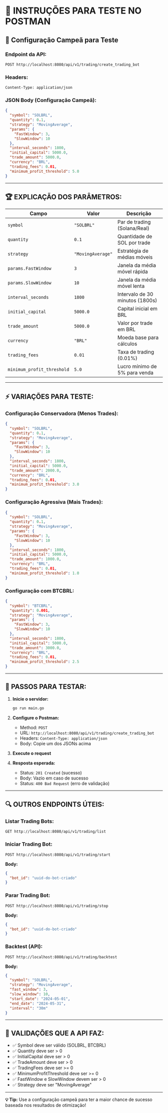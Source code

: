 # 📮 INSTRUÇÕES PARA TESTE NO POSTMAN

## 🎯 **Configuração Campeã para Teste**

### **Endpoint da API:**
```
POST http://localhost:8080/api/v1/trading/create_trading_bot
```

### **Headers:**
```
Content-Type: application/json
```

### **JSON Body (Configuração Campeã):**
```json
{
  "symbol": "SOLBRL",
  "quantity": 0.1,
  "strategy": "MovingAverage",
  "params": {
    "FastWindow": 3,
    "SlowWindow": 10
  },
  "interval_seconds": 1800,
  "initial_capital": 5000.0,
  "trade_amount": 5000.0,
  "currency": "BRL",
  "trading_fees": 0.01,
  "minimum_profit_threshold": 5.0
}
```

---

## 🏆 **EXPLICAÇÃO DOS PARÂMETROS:**

| Campo | Valor | Descrição |
|-------|-------|-----------|
| `symbol` | `"SOLBRL"` | Par de trading (Solana/Real) |
| `quantity` | `0.1` | Quantidade de SOL por trade |
| `strategy` | `"MovingAverage"` | Estratégia de médias móveis |
| `params.FastWindow` | `3` | Janela da média móvel rápida |
| `params.SlowWindow` | `10` | Janela da média móvel lenta |
| `interval_seconds` | `1800` | Intervalo de 30 minutos (1800s) |
| `initial_capital` | `5000.0` | Capital inicial em BRL |
| `trade_amount` | `5000.0` | Valor por trade em BRL |
| `currency` | `"BRL"` | Moeda base para cálculos |
| `trading_fees` | `0.01` | Taxa de trading (0.01%) |
| `minimum_profit_threshold` | `5.0` | Lucro mínimo de 5% para venda |

---

## ⚡ **VARIAÇÕES PARA TESTE:**

### **Configuração Conservadora (Menos Trades):**
```json
{
  "symbol": "SOLBRL",
  "quantity": 0.1,
  "strategy": "MovingAverage",
  "params": {
    "FastWindow": 3,
    "SlowWindow": 10
  },
  "interval_seconds": 1800,
  "initial_capital": 5000.0,
  "trade_amount": 2000.0,
  "currency": "BRL",
  "trading_fees": 0.01,
  "minimum_profit_threshold": 3.0
}
```

### **Configuração Agressiva (Mais Trades):**
```json
{
  "symbol": "SOLBRL",
  "quantity": 0.1,
  "strategy": "MovingAverage",
  "params": {
    "FastWindow": 3,
    "SlowWindow": 10
  },
  "interval_seconds": 1800,
  "initial_capital": 5000.0,
  "trade_amount": 1000.0,
  "currency": "BRL",
  "trading_fees": 0.01,
  "minimum_profit_threshold": 1.0
}
```

### **Configuração com BTCBRL:**
```json
{
  "symbol": "BTCBRL",
  "quantity": 0.001,
  "strategy": "MovingAverage",
  "params": {
    "FastWindow": 3,
    "SlowWindow": 10
  },
  "interval_seconds": 1800,
  "initial_capital": 5000.0,
  "trade_amount": 3000.0,
  "currency": "BRL",
  "trading_fees": 0.01,
  "minimum_profit_threshold": 2.5
}
```

---

## 🚀 **PASSOS PARA TESTAR:**

1. **Inicie o servidor:**
   ```bash
   go run main.go
   ```

2. **Configure o Postman:**
   - Method: `POST`
   - URL: `http://localhost:8080/api/v1/trading/create_trading_bot`
   - Headers: `Content-Type: application/json`
   - Body: Copie um dos JSONs acima

3. **Execute o request**

4. **Resposta esperada:**
   - Status: `201 Created` (sucesso)
   - Body: Vazio em caso de sucesso
   - Status: `400 Bad Request` (erro de validação)

---

## 🔍 **OUTROS ENDPOINTS ÚTEIS:**

### **Listar Trading Bots:**
```
GET http://localhost:8080/api/v1/trading/list
```

### **Iniciar Trading Bot:**
```
POST http://localhost:8080/api/v1/trading/start
```
**Body:**
```json
{
  "bot_id": "uuid-do-bot-criado"
}
```

### **Parar Trading Bot:**
```
POST http://localhost:8080/api/v1/trading/stop
```
**Body:**
```json
{
  "bot_id": "uuid-do-bot-criado"
}
```

### **Backtest (API):**
```
POST http://localhost:8080/api/v1/trading/backtest
```
**Body:**
```json
{
  "symbol": "SOLBRL",
  "strategy": "MovingAverage",
  "fast_window": 3,
  "slow_window": 10,
  "start_date": "2024-05-01",
  "end_date": "2024-05-31",
  "interval": "30m"
}
```

---

## 🎯 **VALIDAÇÕES QUE A API FAZ:**

- ✅ Symbol deve ser válido (SOLBRL, BTCBRL)
- ✅ Quantity deve ser > 0
- ✅ InitialCapital deve ser > 0  
- ✅ TradeAmount deve ser > 0
- ✅ TradingFees deve ser >= 0
- ✅ MinimumProfitThreshold deve ser >= 0
- ✅ FastWindow e SlowWindow devem ser > 0
- ✅ Strategy deve ser "MovingAverage"

---

**💡 Tip:** Use a configuração campeã para ter a maior chance de sucesso baseada nos resultados de otimização!